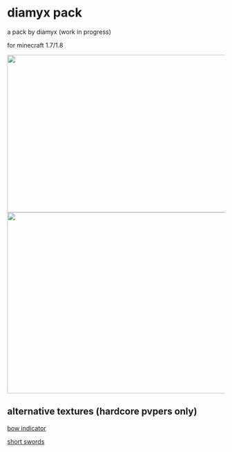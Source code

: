 # diamyx pack

a pack by diamyx (work in progress)

for minecraft 1.7/1.8 

<p align="center">
  <img src="https://i.imgur.com/tCE7Ezf.png" width="1919" height="365" title="Screenshots">
  <a href="https://github.com/Diamyx/diamyx-pack/archive/master.zip">
    <img src="https://i.imgur.com/tBC8aT3.png" width="1919" height="420" title="Download">
  </a>
</p>

## alternative textures (hardcore pvpers only)

<a href="https://www.mediafire.com/file/n4axm2uqidz1wyr/bow_indicator.zip/file">bow indicator</a>

<a href="https://www.mediafire.com/file/842sl01860w2xnn/swords.zip/file">short swords</a>
